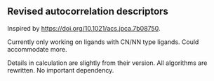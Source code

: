 ## Revised autocorrelation descriptors

Inspired by https://doi.org/10.1021/acs.jpca.7b08750.

Currently only working on ligands with CN/NN type ligands. Could accommodate more. 

Details in calculation are slightly from their version. All algorithms are rewritten. No important dependency.
